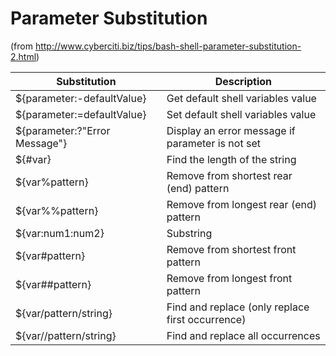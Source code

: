 # Parameter Substitution

(from http://www.cyberciti.biz/tips/bash-shell-parameter-substitution-2.html)

| Substitution                  | Description                                      |
|-------------------------------|--------------------------------------------------|
| ${parameter:-defaultValue}    | Get default shell variables value                |
| ${parameter:=defaultValue}    | Set default shell variables value                |
| ${parameter:?"Error Message"} | Display an error message if parameter is not set |
| ${#var}                       | Find the length of the string                    |
| ${var%pattern}                | Remove from shortest rear (end) pattern          |
| ${var%%pattern}               | Remove from longest rear (end) pattern           |
| ${var:num1:num2}              | Substring                                        |
| ${var#pattern}                | Remove from shortest front pattern               |
| ${var##pattern}               | Remove from longest front pattern                |
| ${var/pattern/string}         | Find and replace (only replace first occurrence) |
| ${var//pattern/string}        | Find and replace all occurrences                 |

